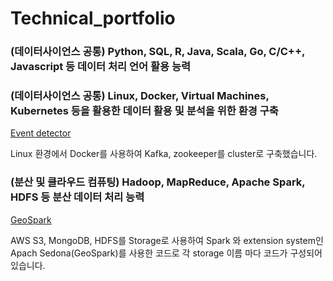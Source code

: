 # Technical_portfolio


### (데이터사이언스 공통) Python, SQL, R, Java, Scala, Go, C/C++, Javascript 등 데이터 처리 언어 활용 능력
### (데이터사이언스 공통) Linux, Docker, Virtual Machines, Kubernetes 등을 활용한 데이터 활용 및 분석을 위한 환경 구축 
[Event detector](https://github.com/Chris940915/MongoKafka)

Linux 환경에서 Docker를 사용하여 Kafka, zookeeper를 cluster로 구축했습니다.

### (분산 및 클라우드 컴퓨팅) Hadoop, MapReduce, Apache Spark, HDFS 등 분산 데이터 처리 능력
[GeoSpark](https://github.com/Chris940915/geo_benchmark)

AWS S3, MongoDB, HDFS를 Storage로 사용하여 Spark 와 extension system인 Apach Sedona(GeoSpark)를 사용한 코드로 각 storage 이름 마다 코드가 구성되어있습니다. 
